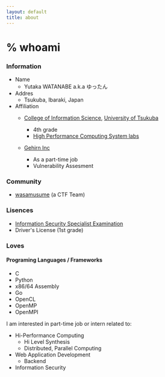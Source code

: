 ```yaml
---
layout: default
title: about
---
```


# % whoami

### Information
* Name
  * Yutaka WATANABE a.k.a ゆったん
* Addres
  * Tsukuba, Ibaraki, Japan
* Affiliation
  * [College of Information Science](https://www.coins.tsukuba.ac.jp/en/), [University of Tsukuba](https://www.tsukuba.ac.jp/english/)
    * 4th grade
	* [High Performance Computing System labs](https://www.hpcs.cs.tsukuba.ac.jp/)

  * [Gehirn Inc](https://www.gehirn.co.jp/)
    * As a part-time job
	* Vulnerability Assesment



### Community

* [wasamusume](https://wasamusu.me) (a CTF Team)


### Lisences

* [Information Security Specialist Examination](https://www.jitec.ipa.go.jp/1_11seido/sc.html)
* Driver's License (1st grade)


### Loves

#### Programing Languages / Frameworks

* C
* Python
* x86/64 Assembly
* Go
* OpenCL
* OpenMP
* OpenMPI


I am interested in part-time job or intern related to:
* Hi-Performance Computing
  * Hi Level Synthesis
  * Distributed, Parallel Computing
* Web Application Development
  * Backend
* Information Security
 
